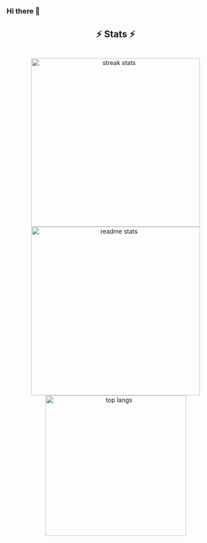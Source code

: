 ### Hi there 👋

<h2 align="center">⚡ Stats ⚡</h2>
<br>
<div align=center>
  <img width=390 src="https://streak-stats.demolab.com/?user=elenachau&count_private=true&theme=react&border_radius=10" alt="streak stats" />
  <img width=390 src="https://github-readme-stats-elenachau.vercel.app/api?username=elenachau&count_private=true&show_icons=true&theme=react&border_radius=10" alt="readme stats" />
  <br/>
  <img width=325 align="center" src="https://github-readme-stats-elenachau.vercel.app/api/top-langs/?username=elenachau&hide=HTML&langs_count=8&layout=compact&theme=react&border_radius=10&size_weight=0.58&exclude_repo=github-readme-stats" alt="top langs" />
</div>

<!--
**elenachau/elenachau** is a ✨ _special_ ✨ repository because its `README.md` (this file) appears on your GitHub profile.

Here are some ideas to get you started:

- 🔭 I’m currently working on ...
- 🌱 I’m currently learning ...
- 👯 I’m looking to collaborate on ...
- 🤔 I’m looking for help with ...
- 💬 Ask me about ...
- 📫 How to reach me: ...
- 😄 Pronouns: ...
- ⚡ Fun fact: ...
-->
